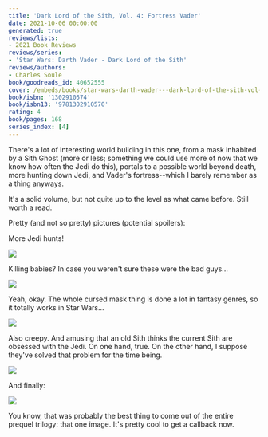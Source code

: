 ```yaml
---
title: 'Dark Lord of the Sith, Vol. 4: Fortress Vader'
date: 2021-10-06 00:00:00
generated: true
reviews/lists:
- 2021 Book Reviews
reviews/series:
- 'Star Wars: Darth Vader - Dark Lord of the Sith'
reviews/authors:
- Charles Soule
book/goodreads_id: 40652555
cover: /embeds/books/star-wars-darth-vader---dark-lord-of-the-sith-vol-4-fortress-vader.jpg
book/isbn: '1302910574'
book/isbn13: '9781302910570'
rating: 4
book/pages: 168
series_index: [4]
---
```

There's a lot of interesting world building in this one, from a mask inhabited by a Sith Ghost (more or less; something we could use more of now that we know how often the Jedi do this), portals to a possible world beyond death, more hunting down Jedi, and Vader's fortress--which I barely remember as a thing anyways.  

It's a solid volume, but not quite up to the level as what came before. Still worth a read.  

<!--more-->

Pretty (and not so pretty) pictures (potential spoilers):  

More Jedi hunts!  

![](/embeds/books/attachments/vader-4-1.png) 

Killing babies? In case you weren't sure these were the bad guys...  

![](/embeds/books/attachments/vader-4-2.png)

Yeah, okay. The whole cursed mask thing is done a lot in fantasy genres, so it totally works in Star Wars...  

![](/embeds/books/attachments/vader-4-3.png)

Also creepy. And amusing that an old Sith thinks the current Sith are obsessed with the Jedi. On one hand, true. On the other hand, I suppose they've solved that problem for the time being.  

![](/embeds/books/attachments/vader-4-4.png)

And finally:  

![](/embeds/books/attachments/vader-4-5.png)

You know, that was probably the best thing to come out of the entire prequel trilogy: that one image. It's pretty cool to get a callback now.
